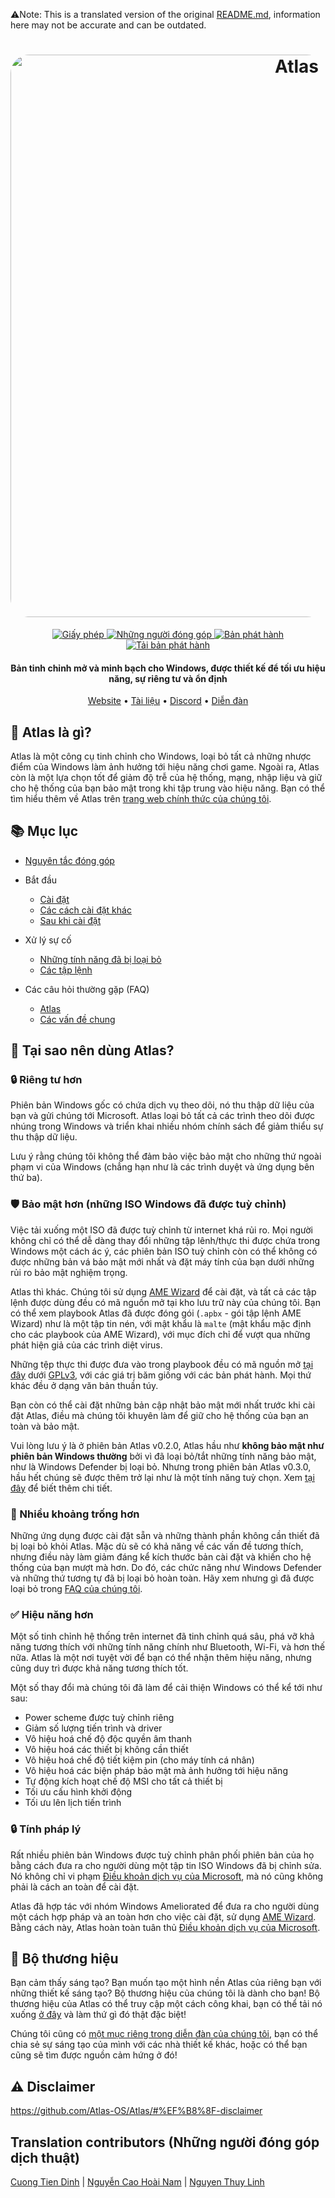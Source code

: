 ﻿⚠️Note: This is a translated version of the original [README.md](https://github.com/Atlas-OS/Atlas/blob/main/README.md), information here may not be accurate and can be outdated.
<h1 align="center">
  <a href="http://atlasos.net"><img src="https://gcore.jsdelivr.net/gh/Atlas-OS/Atlas@main/img/banner.png" alt="Atlas" width="900" style="border-radius: 30px"></a>
</h1>
  <p align="center">
    <a href="https://github.com/Atlas-OS/Atlas/blob/main/LICENSE">
      <img alt="Giấy phép" src="https://img.shields.io/github/license/atlas-os/atlas?style=for-the-badge&logo=github&color=1A91FF"/>
    </a>
    <a href="https://github.com/Atlas-OS/Atlas/graphs/contributors">
      <img alt="Những người đóng góp" src="https://img.shields.io/github/contributors/atlas-os/atlas?style=for-the-badge&color=1A91FF" />
    </a>
    <a href="https://github.com/Atlas-OS/Atlas/releases/latest">
      <img alt="Bản phát hành" src="https://img.shields.io/github/release/atlas-os/atlas?style=for-the-badge&color=1A91FF" />
    </a>
    <a href="https://github.com/Atlas-OS/Atlas/releases">
      <img alt="Tải bản phát hành" src="https://img.shields.io/github/downloads/Atlas-OS/Atlas/total?style=for-the-badge&logo=github&color=1A91FF" />
    </a>
  </p>
<h4 align="center">Bản tinh chỉnh mở và minh bạch cho Windows, được thiết kế để tối ưu hiệu năng, sự riêng tư và ổn định</h4>

<p align="center">
  <a href="https://atlasos.net">Website</a>
  •
  <a href="https://docs.atlasos.net">Tài liệu</a>
  •
  <a href="https://discord.atlasos.net" target="_blank">Discord</a>
  •
  <a href="https://forum.atlasos.net">Diễn đàn</a>
</p>

## 🤔 **Atlas là gì?**

Atlas là một công cụ tinh chỉnh cho Windows, loại bỏ tất cả những nhược điểm của Windows làm ảnh hưởng tới hiệu năng chơi game.
Ngoài ra, Atlas còn là một lựa chọn tốt để giảm độ trễ của hệ thống, mạng, nhập liệu và giữ cho hệ thống của bạn bảo mật trong khi tập trung vào hiệu năng.
Bạn có thể tìm hiểu thêm về Atlas trên [trang web chính thức của chúng tôi](https://atlasos.net).

## 📚 **Mục lục**

- [Nguyên tắc đóng góp](https://docs.atlasos.net/contributions)

- Bắt đầu
  - [Cài đặt](https://docs.atlasos.net/getting-started/installation)
  - [Các cách cài đặt khác](https://docs.atlasos.net/getting-started/other-installation-methods/no-usb)
  - [Sau khi cài đặt](https://docs.atlasos.net/getting-started/post-installation/drivers)

- Xử lý sự cố
  - [Những tính năng đã bị loại bỏ](https://docs.atlasos.net/troubleshooting/removed-features)
  - [Các tập lệnh](https://docs.atlasos.net/troubleshooting/scripts)

- Các câu hỏi thường gặp (FAQ)
  - [Atlas](https://atlasos.net/faq)
  - [Các vấn đề chung](https://docs.atlasos.net/troubleshooting/common-issues/hyper-v/)

## 👀 **Tại sao nên dùng Atlas?**

### 🔒 Riêng tư hơn
Phiên bản Windows gốc có chứa dịch vụ theo dõi, nó thu thập dữ liệu của bạn và gửi chúng tới Microsoft.
Atlas loại bỏ tất cả các trình theo dõi được nhúng trong Windows và triển khai nhiều nhóm chính sách để giảm thiểu sự thu thập dữ liệu.

Lưu ý rằng chúng tôi không thể đảm bảo việc bảo mật cho những thứ ngoài phạm vi của Windows (chẳng hạn như là các trình duyệt và ứng dụng bên thứ ba).

### 🛡️ Bảo mật hơn (những ISO Windows đã được tuỳ chỉnh)
Việc tải xuống một ISO đã được tuỳ chỉnh từ internet khá rủi ro. Mọi người không chỉ có thể dễ dàng thay đổi những tập lênh/thực thi được chứa trong Windows một cách ác ý, các phiên bản ISO tuỳ chỉnh còn có thể không có được những bản vá bảo mật mới nhất và đặt máy tính của bạn dưới những rủi ro bảo mật nghiệm trọng.

Atlas thì khác. Chúng tôi sử dụng [AME Wizard](https://ameliorated.io) để cài đặt, và tất cả các tập lệnh được dùng đều có mã nguồn mở tại kho lưu trữ này của chúng tôi. Bạn có thể xem playbook Atlas đã được đóng gói (`.apbx` - gói tập lệnh AME Wizard) như là một tập tin nén, với mật khẩu là `malte` (mật khẩu mặc định cho các playbook của AME Wizard), với mục đích chỉ để vượt qua những phát hiện giả của các trình diệt virus.

Những tệp thực thi được đưa vào trong playbook đều có mã nguồn mở [tại đây](https://github.com/Atlas-OS/Atlas-Utilities) dưới [GPLv3](https://github.com/Atlas-OS/Atlas-Utilities/blob/main/LICENSE), với các giá trị băm giống với các bản phát hành. Mọi thứ khác đều ở dạng văn bản thuần túy.

Bạn còn có thể cài đặt những bản cập nhật bảo mật mới nhất trước khi cài đặt Atlas, điều mà chúng tôi khuyên làm để giữ cho hệ thống của bạn an toàn và bảo mật.

Vui lòng lưu ý là ở phiên bản Atlas v0.2.0, Atlas hầu như **không bảo mật như phiên bản Windows thường** bởi vì đã loại bỏ/tắt những tính năng bảo mật, như là Windows Defender bị loại bỏ. Nhưng trong phiên bản Atlas v0.3.0, hầu hết chúng sẽ được thêm trở lại như là một tính năng tuỳ chọn. Xem [tại đây](https://docs.atlasos.net/troubleshooting/removed-features/) để biết thêm chi tiết.

### 🚀 Nhiều khoảng trống hơn
Những ứng dụng được cài đặt sẵn và những thành phần không cần thiết đã bị loại bỏ khỏi Atlas. Mặc dù sẽ có khả năng về các vấn đề tương thích, nhưng điều này làm giảm đáng kể kích thước bản cài đặt và khiến cho hệ thống của bạn mượt mà hơn. Do đó, các chức năng như Windows Defender và những thứ tương tự đã bị loại bỏ hoàn toàn. Hãy xem nhưng gì đã được loại bỏ trong [FAQ của chúng tôi](https://docs.atlasos.net/troubleshooting/removed-features).

### ✅ Hiệu năng hơn
Một số tinh chỉnh hệ thống trên internet đã tinh chỉnh quá sâu, phá vỡ khả năng tương thích với những tính năng chính như Bluetooth, Wi-Fi, và hơn thế nữa. Atlas là một nơi tuyệt vời để bạn có thể nhận thêm hiệu năng, nhưng cũng duy trì được khả năng tương thích tốt.

Một số thay đổi mà chúng tôi đã làm để cải thiện Windows có thể kể tới như sau:

- Power scheme được tuỳ chỉnh riêng
- Giảm số lượng tiến trình và driver
- Vô hiệu hoá chế độ độc quyền âm thanh
- Vô hiệu hoá các thiết bị không cần thiết
- Vô hiệu hoá chế độ tiết kiệm pin (cho máy tính cá nhân)
- Vô hiệu hoá các biện pháp bảo mật mà ảnh hưởng tới hiệu năng
- Tự động kích hoạt chế độ MSI cho tất cả thiết bị
- Tối ưu cấu hình khởi động
- Tối ưu lên lịch tiến trình

### 🔒 Tính pháp lý
Rất nhiều phiên bản Windows được tuỳ chỉnh phân phối phiên bản của họ bằng cách đưa ra cho người dùng một tập tin ISO Windows đã bị chỉnh sửa. Nó không chỉ vi phạm [Điều khoản dịch vụ của Microsoft](https://www.microsoft.com/en-us/Useterms/Retail/Windows/10/UseTerms_Retail_Windows_10_English.htm), mà nó cũng không phải là cách an toàn để cài đặt.

Atlas đã hợp tác với nhóm Windows Ameliorated để đưa ra cho người dùng một cách hợp pháp và an toàn hơn cho việc cài đặt, sử dụng [AME Wizard](https://ameliorated.io). Bằng cách này, Atlas hoàn toàn tuân thủ [Điều khoản dịch vụ của Microsoft](https://www.microsoft.com/en-us/Useterms/Retail/Windows/10/UseTerms_Retail_Windows_10_English.htm).

## 🎨 Bộ thương hiệu
Bạn cảm thấy sáng tạo? Bạn muốn tạo một hình nền Atlas của riêng bạn với những thiết kế sáng tạo? Bộ thương hiệu của chúng tôi là dành cho bạn!
Bộ thương hiệu của Atlas có thể truy cập một cách công khai, bạn có thể tải nó xuống [ở đây](https://cdn.jsdelivr.net/gh/Atlas-OS/Atlas@main/img/brand-kit.zip) và làm thứ gì đó thật đặc biệt!

Chúng tôi cũng có [một mục riêng trong diễn đàn của chúng tôi](https://forum.atlasos.net/t/art-showcase), bạn có thể chia sẻ sự sáng tạo của mình với các nhà thiết kế khác, hoặc có thể bạn cũng sẽ tìm được nguồn cảm hứng ở đó!

## ⚠️ Disclaimer
https://github.com/Atlas-OS/Atlas/#%EF%B8%8F-disclaimer

## Translation contributors (Những người đóng góp dịch thuật)

[Cuong Tien Dinh](https://github.com/dtcu0ng) | 
[Nguyễn Cao Hoài Nam](https://github.com/sant1ago-da-hanoi) |
[Nguyen Thuy Linh](https://github.com/WhiteSnow00)
